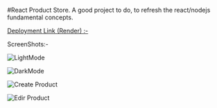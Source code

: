 #React Product Store.
A good project to do, to refresh the react/nodejs fundamental concepts.

[Deployment Link (Render) :- ](https://reactproductstore.onrender.com)

ScreenShots:-

![LightMode](https://github.com/user-attachments/assets/bad54d2d-4598-4626-9d52-a14b0bab327a)

![DarkMode](https://github.com/user-attachments/assets/4e53d256-381e-41ee-9c1b-7b8d440028d3)

![Create Product](https://github.com/user-attachments/assets/cd2532ec-3aa3-4d0f-922e-08faf4e0edfb)

![Edir Product](https://github.com/user-attachments/assets/58f595ee-66b1-4d3c-9490-b484479f9c09)


